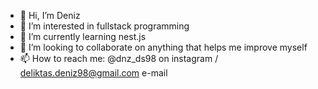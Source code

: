 - 👋 Hi, I’m Deniz
- 👀 I’m interested in fullstack programming
- 🌱 I’m currently learning nest.js
- 💞️ I’m looking to collaborate on anything that helps me improve myself
- 📫 How to reach me: @dnz_ds98 on instagram / deliktas.deniz98@gmail.com e-mail

<!---
TheDeno06/TheDeno06 is a ✨ special ✨ repository because its `README.md` (this file) appears on your GitHub profile.
You can click the Preview link to take a look at your changes.
--->

